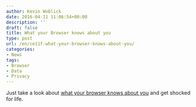 ```yaml
---
author: Kevin Woblick
date: 2016-04-11 11:06:54+00:00
description: ''
draft: false
title: What your Browser knows about you
type: post
url: /en/ce11f-what-your-browser-knows-about-you/
categories:
- News
tags:
- Browser
- Data
- Privacy
---
```


Just take a look about [what your browser knows about you](http://webkay.robinlinus.com/) and get shocked for life.

